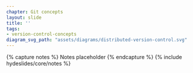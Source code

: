 ```yaml
---
chapter: Git concepts
layout: slide
title: ''
tags:
- version-control-concepts
diagram_svg_path: "assets/diagrams/distributed-version-control.svg"
---
```


{% capture notes %}
Notes placeholder
{% endcapture %}
{% include hydeslides/core/notes %}
